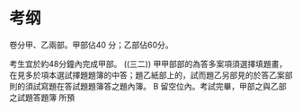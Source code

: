 # 考纲

卷分甲、乙兩部。甲部佔40
分；乙部佔60分。

考生宜於約48分鐘內完成甲部。
((三二)) 甲甲部部的為答多案項須選擇填題畫，在見多於項本選試擇題題簿的中答；題乙紙部上的，試而題乙另部見的於答乙案部則的須試寫題在答試題題簿答之題內簿。
B
留空位內。考試完畢，甲部之與乙部之試題答題簿 所預